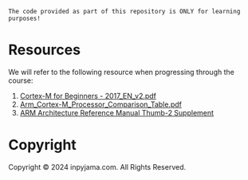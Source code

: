 ```
The code provided as part of this repository is ONLY for learning purposes!
```

# Resources

We will refer to the following resource when progressing through the course:
1. [Cortex-M for Beginners - 2017_EN_v2.pdf](https://community.arm.com/cfs-file/__key/telligent-evolution-components-attachments/01-2057-00-00-00-01-28-35/Cortex_2D00_M-for-Beginners-_2D00_-2017_5F00_EN_5F00_v2.pdf)
2. [Arm_Cortex-M_Processor_Comparison_Table.pdf](https://documentation-service.arm.com/static/655e085f2c8b3557fee7048f?token=)
3. [ARM Architecture Reference Manual Thumb-2 Supplement](https://documentation-service.arm.com/static/661d03b55d66282bc2cf7868?token=)

# Copyright
Copyright © 2024 inpyjama.com. All Rights Reserved.
